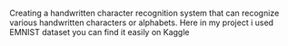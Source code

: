 Creating a handwritten character recognition system that can recognize various handwritten characters or alphabets. Here in my project i used EMNIST dataset you can find it easily on Kaggle
